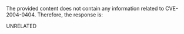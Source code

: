 The provided content does not contain any information related to CVE-2004-0404. Therefore, the response is:

UNRELATED